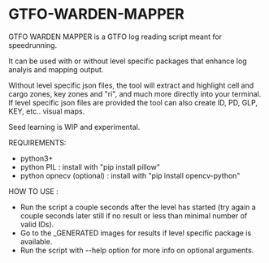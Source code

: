# GTFO-WARDEN-MAPPER

GTFO WARDEN MAPPER is a GTFO log reading script meant for speedrunning.

It can be used with or without level specific packages that enhance log analyis and mapping output.

Without level specific json files, the tool will extract and highlight cell and cargo zones, key zones and "ri", and much more directly into your terminal.
If level specific json files are provided the tool can also create ID, PD, GLP, KEY, etc.. visual maps.

Seed learning is WIP and experimental.

REQUIREMENTS:
 - python3+
 - python PIL : install with "pip install pillow"
 - python opnecv (optional) : install with "pip install opencv-python"

HOW TO USE :
- Run the script a couple seconds after the level has started (try again a couple seconds later still if no result or less than minimal number of valid IDs).
- Go to the _GENERATED images for results if level specific package is available.
- Run the script with --help option for more info on optional arguments.